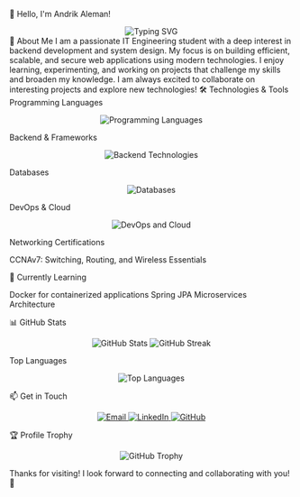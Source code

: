 👋 Hello, I'm Andrik Aleman!
<div align="center">
  <img src="https://readme-typing-svg.demolab.com?font=Fira+Code&pause=1000&color=1E90FF&center=true&vCenter=true&width=600&lines=IT+Engineering+Student;Backend+Developer;System+Design+Enthusiast" alt="Typing SVG" />
</div>
🚀 About Me
I am a passionate IT Engineering student with a deep interest in backend development and system design. My focus is on building efficient, scalable, and secure web applications using modern technologies.
I enjoy learning, experimenting, and working on projects that challenge my skills and broaden my knowledge. I am always excited to collaborate on interesting projects and explore new technologies!
🛠️ Technologies & Tools
Programming Languages
<p align="center">
  <img src="https://skillicons.dev/icons?i=java,python,cpp,javascript,typescript" alt="Programming Languages" />
</p>
Backend & Frameworks
<p align="center">
  <img src="https://skillicons.dev/icons?i=spring,flask,fastapi,nodejs,express" alt="Backend Technologies" />
</p>
Databases
<p align="center">
  <img src="https://skillicons.dev/icons?i=mysql,postgresql,mongodb,oracle,sqlite" alt="Databases" />
</p>
DevOps & Cloud
<p align="center">
  <img src="https://skillicons.dev/icons?i=docker,kubernetes,aws,gcp,azure,git,github,gitlab" alt="DevOps and Cloud" />
</p>
Networking Certifications

CCNAv7: Switching, Routing, and Wireless Essentials

🌱 Currently Learning

Docker for containerized applications
Spring JPA
Microservices Architecture

📊 GitHub Stats
<p align="center">
  <img src="https://github-readme-stats.vercel.app/api?username=andrik-ops&show_icons=true&theme=radical" alt="GitHub Stats" />
  <img src="https://github-readme-streak-stats.herokuapp.com/?user=andrik-ops&theme=radical" alt="GitHub Streak" />
</p>
Top Languages
<p align="center">
  <img src="https://github-readme-stats.vercel.app/api/top-langs/?username=andrik-ops&layout=compact&theme=radical" alt="Top Languages" />
</p>
📫 Get in Touch
<p align="center">
  <a href="mailto:andrikalema@gmail.com">
    <img src="https://img.shields.io/badge/Email-D14836?style=for-the-badge&logo=gmail&logoColor=white" alt="Email" />
  </a>
  <a href="https://linkedin.com/in/andrik-alemán-santiago-67498720b">
    <img src="https://img.shields.io/badge/LinkedIn-0077B5?style=for-the-badge&logo=linkedin&logoColor=white" alt="LinkedIn" />
  </a>
  <a href="https://github.com/andrik-ops">
    <img src="https://img.shields.io/badge/GitHub-100000?style=for-the-badge&logo=github&logoColor=white" alt="GitHub" />
  </a>
</p>
🏆 Profile Trophy
<p align="center">
  <img src="https://github-profile-trophy.vercel.app/?username=andrik-ops&theme=radical&column=4" alt="GitHub Trophy" />
</p>
Thanks for visiting! I look forward to connecting and collaborating with you! 🤝

